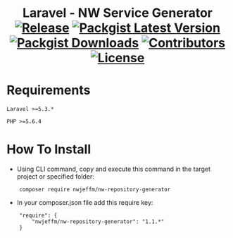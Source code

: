 <h1 align="center">
	Laravel - NW Service Generator
	<br>
	<a href="https://github.com/nwjeffm/nw-service-generator/releases"><img src="https://img.shields.io/github/release/nwjeffm/nw-repository-generator.svg?colorB=e50000" alt="Release"></a>
	<a href="https://packagist.org/packages/nwjeffm/nw-repository-generator"><img src="https://img.shields.io/packagist/v/nwjeffm/nw-repository-generator.svg?colorB=00e500" alt="Packgist Latest Version"></a>
	<a href="https://packagist.org/packages/nwjeffm/nw-repository-generator/stats"><img src="https://img.shields.io/packagist/dt/nwjeffm/nw-repository-generator.svg?colorB=00e500" alt="Packgist Downloads"></a>
	<a href="https://github/contributors/nwjeffm/nw-service-generator"><img src="https://img.shields.io/github/contributors/nwjeffm/nw-repository-generator.svg?colorB=00e500" alt="Contributors"></a>
	<a href="https://packagist.org/l/nwjeffm/nw-repository-generator"><img src="https://img.shields.io/packagist/l/nwjeffm/nw-repository-generator.svg" alt="License"></a>
</h1>

# Requirements
```
Laravel >=5.3.*

PHP >=5.6.4
```

# How To Install
* Using CLI command, copy and execute this command in the target project or specified folder:
```
	composer require nwjeffm/nw-repository-generator
```

* In your composer.json file add this require key:
```
	"require": {
		"nwjeffm/nw-repository-generator": "1.1.*"
	}
```
